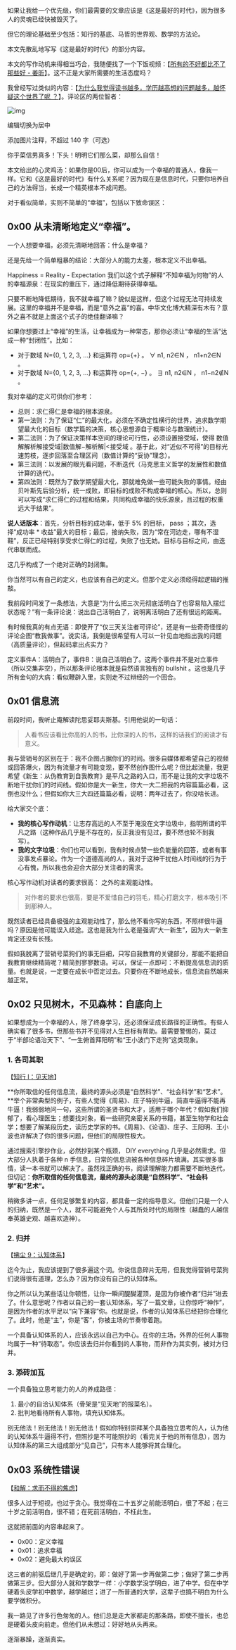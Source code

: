 如果让我给一个优先级，你们最需要的文章应该是《这是最好的时代》，因为很多人的灵魂已经快被毁灭了。

但它的理论基础至少包括：知行的基底、马哲的世界观、数学的方法论。

本文先散乱地写写《这是最好的时代》的部分内容。

本文的写作动机来得相当巧合，我随便找了一个下饭视频：【[所有的不好都比不了那些好 - 姜昕](https://yixi.tv/#/speech/detail?id=1109)】。这不正是大家所需要的生活态度吗？

我曾经写过类似的内容：【[为什么我觉得读书越多，学历越高想的问题越多，越怀疑这个世界了呢 ？](https://www.zhihu.com/question/531832253/answer/2476071021)】。评论区的两位智者：

![img](https://picx.zhimg.com/80/v2-dd394648685c2c767ec4e5ed7bcb5522_720w.png?source=d16d100b)



编辑切换为居中

添加图片注释，不超过 140 字（可选）

你乎菜信男真多！下头！明明它们那么菜，却那么自信！

本文给出的心灵鸡汤：如果你是00后，你可以成为一个幸福的普通人，像我一样。它和《这是最好的时代》有什么关系呢？因为现在是信息时代，只要你培养自己的方法得当，长成一个精英根本不成问题。

对于看似简单，实则不简单的“幸福”，包括以下致命误区：

## 0x00 从未清晰地定义“幸福”。

一个人想要幸福，必须先清晰地回答：什么是幸福？

还是先给一个简单粗暴的结论：大部分人的能力太差，根本定义不出幸福。

Happiness = Reality - Expectation 我们以这个式子解释“不知幸福为何物”的人的幸福源泉：在现实的重压下，通过降低期待获得幸福。

只要不断地降低期待，我不就幸福了嘛？貌似是这样，但这个过程无法可持续发展。这里的幸福并不是幸福，而是“意外之喜”的喜。中华文化博大精深有木有？意外之喜不就是上面这个式子的绝佳翻译嘛？

如果你想要过上“幸福”的生活，让幸福成为一种常态，那你必须让“幸福的生活”达成一种“封闭性”。比如：

- 对于数域 N={0, 1, 2, 3, …} 和运算符 op={+} 。 ∀ n1, n2∈N ， n1+n2∈N 。
- 对于数域 N={0, 1, 2, 3, …} 和运算符 op={+, −} 。 ∃ n1, n2∈N ， n1−n2∉N 。

我对幸福的定义可供你们参考：

- 总则：求仁得仁是幸福的根本源泉。
- 第一法则：为了保证“仁”的最大化，必须在不确定性横行的世界，追求数学期望最大化的目标（数学篇的决策，核心思想源自于概率论与数理统计）。
- 第二法则：为了保证决策样本空间的理论可行性，必须设置接受域，使得 数值解解析解接受域|数值解−解析解|<接受域 。基于此，对“近似不可得”的目标光速剪枝，逐步回落至合理区间（数值计算的“妥协”理念）。
- 第三法则：以发展的眼光看问题，不断迭代（马克思主义哲学的发展性和数值计算的迭代）。
- 第四法则：既然为了数学期望最大化，那就难免做一些可能失败的事情。经由贝叶斯先后验分析，统一成败，即目标的成败不构成幸福的核心。所以，总则可以写成“求仁得仁的过程和结果，共同构成幸福的快乐源泉，且过程的权重远大于结果”。

**说人话版本**：首先，分析目标的成功率，低于 5% 的目标， pass ；其次，选择“成功率 * 收益”最大的目标；最后，接纳失败，因为“常在河边走，哪有不湿鞋”，反正已经特别享受求仁得仁的过程，失败了也无妨。目标与目标之间，由迭代串联而成。

这几乎构成了一个绝对正确的封闭集。

你当然可以有自己的定义，也应该有自己的定义。但那个定义必须经得起逻辑的推敲。

我前段时间发了一条想法，大意是“为什么把三次元彻底活明白了也容易陷入摆烂状态呢？”有一条评论说：说出自己活明白了，说明离活明白了还有很远的距离。

有时候我真的有点无语：即使开了“仅三天关注者可评论”，还是有一些奇奇怪怪的评论企图“教我做事”。说实话，我倒是很希望有人可以一针见血地指出我的问题（高质量评论），但起码拿出点实力？

定义事件A：活明白了，事件B：说自己活明白了。这两个事件并不是对立事件（所以交集非空），所以那条评论根本就是自然语言独有的 bullshit 。这也是几乎所有金句的大病：看似鞭辟入里，实则走不过辩经的一个回合。

## 0x01 信息流

前段时间，我听止庵解读陀思妥耶夫斯基。引用他说的一句话：

> 人看书应该看比你高的人的书，比你深的人的书，这样的话我们的阅读才有意义。

我与营销号的区别在于：我不企图占据你们的时间。很多自媒体都希望自己的视频或回答爆火，因为有流量才有可能变现，要不然创作图什么呢？但比起流量，我更希望《新生：从伪教育到自我教育》是平凡之路的入口，而不是让我的文字垃圾不断地干扰你们的时间线。假如你是大一新生，你大一大二把我的内容篇篇必看，这倒也没什么；但假如你大三大四还篇篇必看，说明：两年过去了，你没啥长进。

给大家交个底：

- **我的核心写作动机**：让志存高远的人不至于淹没在文字垃圾中，指明所谓的平凡之路（这种作品几乎是不存在的，反正我没有见过，要不然也轮不到我写）。
- **我的文字垃圾**：你们也可以看到，我有时候点赞一些负能量的回答，或者有事没事发点暴论。作为一个道德高尚的人，我对于这种干扰他人时间线的行为于心有愧，所以我也会迎合大部分关注者的需求。

核心写作动机对读者的要求很高：  之外的主观能动性。

> 对作者的要求也很高，要是不爱惜自己的羽毛，精心打磨文字，根本吸引不到那种人。

既然读者已经具备极强的主观能动性了，那么他不看你写的东西，不照样很牛逼吗？原因是他可能误入歧途。这也是我为什么老是强调“大一新生”，因为大一新生肯定还没有长残。

假如我脱离了营销号菜狗们的事无巨细，只写自我教育的关键部分，那能不能把自我教育继续精简呢？精简到寥寥数语。可以，保证一点即可：不断提高信息流的质量。也就是说，一定要在成长中否定过去。只要你在不断地成长，信息流自然越来越正常。

## 0x02 只见树木，不见森林：自底向上

如果想成为一个幸福的人，除了终身学习，还必须保证成长路径的正确性。有些人确实看了很多书，但那些书并不见得对人生目标有帮助。最需要警惕的，莫过于“半部论语治天下”、“一生俯首拜阳明”和“王小波门下走狗”这类现象。

### 1. 各司其职

【[知行 Ⅰ：见天地](https://zhuanlan.zhihu.com/p/558714629)】

**你所取信的任何信息流，最终的源头必须是“自然科学”、“社会科学”和“艺术”。**举个非常典型的例子，有些人觉得《周易》、庄子特别牛逼，简直牛逼得不能再牛逼！我弱弱地问一句，这些所谓的圣贤书和大才，适用于哪个年代？假如我们抑郁了，看心理医生；想要找对象，看一些研究亲密关系的书籍，甚至生物学和社会学；想要了解某段历史，读历史学家的书。《周易》、《论语》、庄子、王阳明、王小波也许解决了你的很多问题，但他们的局限性极大。

通过搜索引擎抄作业，必然抄到某个瓶颈， DIY everything 几乎是必然需求。但大部分人执着于各种 n 手信息，日常的信息流被各种信息碎片填满。其实很多事情，读一本书就可以解决了。虽然找正确的书，阅读理解能力都需要不断地迭代，但切记：**你所取信的任何信息流，最终的源头必须是“自然科学”、“社会科学”和“艺术”。**

稍微多讲一点，任何足够繁复的内容，都具备一定的指导意义。但他们只是一个人的归纳，既然是一个人，就不可能避免个人与其所处时代的局限性（越蠢的人越信奉英雄史观、越喜欢造神）。

### 2. 归并

【[拂尘 9：认知体系](https://zhuanlan.zhihu.com/p/568803678)】

迄今为止，我应该提到了很多遍这个词。你说信息碎片无用，但我觉得营销号菜狗们说得很有道理，怎么办？因为你没有自己的认知体系。

你之所以认为某些话让你顿悟，让你一瞬间醍醐灌顶，是因为你被作者“归并”进去了。什么意思呢？作者以自己的一套认知体系，写了一篇文章，让你惊呼“神作”，是因为作者的水平足以“向下兼容”你。也就是说，作者的认知体系已经把你合理化了。此时，他是“主”，你是“客”，你被主场的节奏带着跑。

一个具备认知体系的人，应该永远以自己为中心。在你的主场，外界的任何人事物均属于一种“待取态”。你应该去归并你看到的人事物，而非作为其实例，被对方归并。

### 3. 添砖加瓦

一个具备独立思考能力的人的养成路径：

1. 最小的自洽认知体系（骨架是“见天地”的报菜名）。
2. 批判地看待所有人事物，填充认知体系。

别无他法！别无他法！别无他法！假如你特别崇拜某个具备独立思考的人，认为他的认知体系牛逼得不行，但照抄是不可能照抄的（看完关于他的所有信息），因为认知体系的第三大组成部分“见自己”，只有本人能够将其合理化。

## 0x03 系统性错误

【[和解：求而不得的焦虑](https://zhuanlan.zhihu.com/p/534062061)】

很多人过于短视，也过于贪心。我觉得在二十五岁之前能活明白，很了不起；在三十岁之前活明白，很不错；在死前活明白，不枉此生。

这就把前面的内容串起来了。

- 0x00：定义幸福
- 0x01：追求幸福
- 0x02：避免最大的误区

这三者的前驱后继几乎是确定的，即：做好了第一步再做第二步；做好了第二步再做第三步。但大部分人就和学数学一样：小学数学没学明白，进了中学。但在中学硬着头皮学初中数学，越学越烂；进了一所普通的大学，这辈子也搞不明白为什么要学微积分。

我一路见了许多行色匆匆的人。他们总是走大家都走的那条路，即使不擅长，也总是硬着头皮向前走。但他们从未想过：好好地从头再来。

逐渐暴躁，逐渐真实。